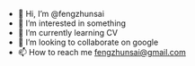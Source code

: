 - 👋 Hi, I’m @fengzhunsai
- 👀 I’m interested in something
- 🌱 I’m currently learning CV
- 💞️ I’m looking to collaborate on google
- 📫 How to reach me fengzhunsai@gmail.com

<!---
fengzhunsai/fengzhunsai is a ✨ special ✨ repository because its `README.md` (this file) appears on your GitHub profile.
You can click the Preview link to take a look at your changes.
--->
